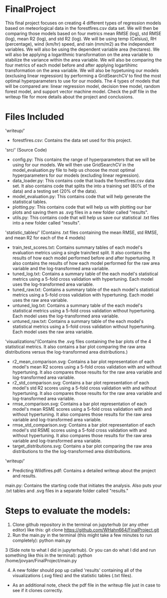 # FinalProject
This final project focuses on creating 4 different types of regression models based on meteorlogical data in the forestfires.csv data set. We will then be comparing those models based on four metrics mean RMSE (log), std RMSE (log), mean R2 (log), and std R2 (log). We will be using temp (Celsius), RH (percentage), wind (km/hr) speed, and rain (mm/m2) as the independent variables. We will also be using the dependent variable area (hectares). We will also be applying a logarithmic transformation on the area variable to stabilize the variance within the area variable. We will also be comparing the four metrics of each model before and after applying logartihimc transformation on the area variable. We will also be hypetuning our models (exclusing linear regression) by performing a GridSearchCV to find the most optimal hyperparameters to use for our models. The 4 types of models that will be compared are: linear regression model, decision tree model, random forest model, and support vector machine model. Check the pdf file in the writeup file for more details about the project and conclusions. 

# Files Included

'writeup/'

- forestfires.csv: Contains the data set used for this project.

'src/' (Source Code)

- config.py: This contains the range of hyperparameters that we will be using for our models. We will then use GridSearchCV in the model_evaluation.py file to help us choose the most optimal hyperparameters for our models (excluding linear regression).
- data_loader.py: This contains code that loads the forestfires.csv data set. It also contains code that splits the into a training set (80% of the data) and a testing set (20% of the data).
- model_evaluation.py: This contains code that will help generate the statistical tables.
- plotting.py: This contains code that will help us with plotting our bar plots and saving them as .svg files in a new folder called "results".
- utils.py: This contains code that will help us save our statistical .txt files into a new folder called "results". 

'statistic_tables/' (Contains .txt files containing the mean RMSE, std RMSE, and mean R2 for each of the 4 models)

- train_test_scores.txt: Contains summary tables of each model's evaluation metrics using a single train/test split. It also contains the results of how each model performed before and after hypertuning. It also contains the results of how each model performed for the raw area variable and the log-transformed area variable.
- tuned_log.txt: Contains a summary table of the each model's statistical metrics using a 5-fold cross validation with hypertuning. Each model uses the log-transformed area variable.
- tuned_raw.txt: Contains a summary table of the each model's statistical metrics using a 5-fold cross validation with hypertuning. Each model uses the raw area variable. 
- untuned_log.txt: Contains a summary table of the each model's statistical metrics using a 5-fold cross validation without hypertuning. Each model uses the log-transformed area variable. 
- untuned_raw.txt: Contains a summary table of the each model's statistical metrics using a 5-fold cross validation without hypertuning. Each model uses the raw area variable. 

'visualizations/'(Contains the .svg files containing the bar plots of the 4 statistical metrics. It also contains a bar plot comparing the raw area distributions versus the log-transformed area distributions.)

- r2_mean_comparison.svg: Contains a bar plot representation of each model's mean R2 scores using a 5-fold cross validation with and without hypertuning. It also compares those results for the raw area variable and log-transformed area variable. 
- r2_std_comparison.svg: Contains a bar plot representation of each model's std R2 scores using a 5-fold cross validation with and without hypertuning. It also compares those results for the raw area variable and log-transformed area variable. 
- rmse_comparison.svg: Contains a bar plot representation of each model's mean RSME scores using a 5-fold cross validation with and without hypertuning. It also compares those results for the raw area variable and log-transformed area variable. 
- rmse_std_comparison.svg: Contains a bar plot representation of each model's std RSME scores using a 5-fold cross validation with and without hypertuning. It also compares those results for the raw area variable and log-transformed area variable. 
- target_distributions.svg: Contains a bar plot comparing the raw area distributions to the the log-transformed area distributions.

'writeup/'

- Predicting Wildfires.pdf: Contains a detailed writeup about the project and results.

main.py: Contains the starting code that initiates the analysis. Also puts your .txt tables and .svg files in a separate folder called "results."

# Steps to evaluate the models:

1. Clone github repository in the terminal on jupyterhub (or any other editor) like this:
git clone https://github.com/WHahn664/FinalProject.git
2. Run the main.py in the terminal (this might take a few minutes to run completely):
python main.py

3 (Side note to what I did in jupyterhub). Or you can do what I did and run something like this in the terminal):
python /home/jovyan/FinalProject/main.py

4. A new folder should pop up called 'results' containing all of the visualizations (.svg files) and the statistic tables (.txt files). 

* As an additional note, check the pdf file in the writeup file just in case to see if it clones correctly.
